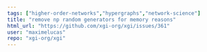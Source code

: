 ```yaml
---
tags: ["higher-order-networks","hypergraphs","network-science"]
title: "remove np random generators for memory reasons"
html_url: "https://github.com/xgi-org/xgi/issues/361"
user: "maximelucas"
repo: "xgi-org/xgi"
---
```


